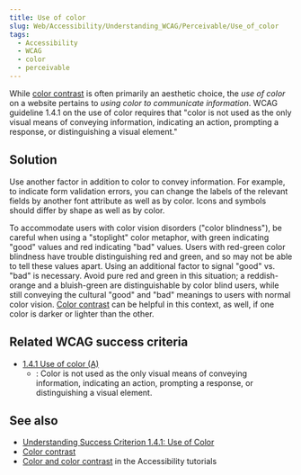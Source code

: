 ```yaml
---
title: Use of color
slug: Web/Accessibility/Understanding_WCAG/Perceivable/Use_of_color
tags:
  - Accessibility
  - WCAG
  - color
  - perceivable
---
```

While [color contrast](/en-US/docs/Web/Accessibility/Understanding_WCAG/Perceivable/Color_contrast) is often primarily an aesthetic choice, the _use of color_ on a website pertains to _using color to communicate information_. WCAG guideline 1.4.1 on the use of color requires that "color is not used as the only visual means of conveying information, indicating an action, prompting a response, or distinguishing a visual element."

## Solution

Use another factor in addition to color to convey information. For example, to indicate form validation errors, you can change the labels of the relevant fields by another font attribute as well as by color. Icons and symbols should differ by shape as well as by color.

To accommodate users with color vision disorders ("color blindness"), be careful when using a "stoplight" color metaphor, with green indicating "good" values and red indicating "bad" values. Users with red-green color blindness have trouble distinguishing red and green, and so may not be able to tell these values apart. Using an additional factor to signal "good" vs. "bad" is necessary. Avoid pure red and green in this situation; a reddish-orange and a bluish-green are distinguishable by color blind users, while still conveying the cultural "good" and "bad" meanings to users with normal color vision. [Color contrast](/en-US/docs/Web/Accessibility/Understanding_WCAG/Perceivable/Color_contrast) can be helpful in this context, as well, if one color is darker or lighter than the other.

## Related WCAG success criteria

- [1.4.1 Use of color (A)](https://www.w3.org/TR/WCAG21/#use-of-color)
  - : Color is not used as the only visual means of conveying information, indicating an action, prompting a response, or distinguishing a visual element.

## See also

- [Understanding Success Criterion 1.4.1: Use of Color](https://www.w3.org/WAI/WCAG21/Understanding/use-of-color.html)
- [Color contrast](/en-US/docs/Web/Accessibility/Understanding_WCAG/Perceivable/Color_contrast)
- [Color and color contrast](/en-US/docs/Learn/Accessibility/CSS_and_JavaScript#color_and_color_contrast) in the Accessibility tutorials
